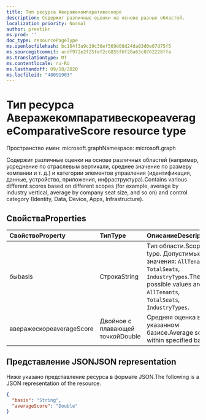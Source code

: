 ```yaml
---
title: Тип ресурса Аверажекомпаративескоре
description: Содержит различные оценки на основе разных областей.
localization_priority: Normal
author: preetikr
ms.prod: ''
doc_type: resourcePageType
ms.openlocfilehash: bc104f3a9c19c38ef569d08d24da83d0e07d75f5
ms.sourcegitcommit: acdf972e2f25fef2c6855f6f28a63c0762228ffa
ms.translationtype: MT
ms.contentlocale: ru-RU
ms.lasthandoff: 09/18/2020
ms.locfileid: "48091903"
---
```

#  <a name="averagecomparativescore-resource-type"></a><span data-ttu-id="c2e86-103">Тип ресурса Аверажекомпаративескоре</span><span class="sxs-lookup"><span data-stu-id="c2e86-103">averageComparativeScore resource type</span></span>

<span data-ttu-id="c2e86-104">Пространство имен: microsoft.graph</span><span class="sxs-lookup"><span data-stu-id="c2e86-104">Namespace: microsoft.graph</span></span>

<span data-ttu-id="c2e86-105">Содержит различные оценки на основе различных областей (например, усреднение по отраслевым вертикали, среднее значение по размеру компании и т. д.) и категории элементов управления (идентификация, данные, устройство, приложения, инфраструктура).</span><span class="sxs-lookup"><span data-stu-id="c2e86-105">Contains various different scores based on different scopes (for example, average by industry vertical, average by company seat size, and so on) and control category (Identity, Data, Device, Apps, Infrastructure).</span></span>

## <a name="properties"></a><span data-ttu-id="c2e86-106">Свойства</span><span class="sxs-lookup"><span data-stu-id="c2e86-106">Properties</span></span>

|<span data-ttu-id="c2e86-107">Свойство</span><span class="sxs-lookup"><span data-stu-id="c2e86-107">Property</span></span> |<span data-ttu-id="c2e86-108">Тип</span><span class="sxs-lookup"><span data-stu-id="c2e86-108">Type</span></span> |<span data-ttu-id="c2e86-109">Описание</span><span class="sxs-lookup"><span data-stu-id="c2e86-109">Description</span></span> |
|:--|:--|:--|
|<span data-ttu-id="c2e86-110">бы</span><span class="sxs-lookup"><span data-stu-id="c2e86-110">basis</span></span>|<span data-ttu-id="c2e86-111">Строка</span><span class="sxs-lookup"><span data-stu-id="c2e86-111">String</span></span>|<span data-ttu-id="c2e86-112">Тип области.</span><span class="sxs-lookup"><span data-stu-id="c2e86-112">Scope type.</span></span> <span data-ttu-id="c2e86-113">Допустимые значения: `AllTenants`, `TotalSeats`, `IndustryTypes`.</span><span class="sxs-lookup"><span data-stu-id="c2e86-113">The possible values are: `AllTenants`, `TotalSeats`, `IndustryTypes`.</span></span>|
|<span data-ttu-id="c2e86-114">аверажескоре</span><span class="sxs-lookup"><span data-stu-id="c2e86-114">averageScore</span></span>|<span data-ttu-id="c2e86-115">Двойное с плавающей точкой</span><span class="sxs-lookup"><span data-stu-id="c2e86-115">Double</span></span>|<span data-ttu-id="c2e86-116">Средняя оценка в указанном базисе.</span><span class="sxs-lookup"><span data-stu-id="c2e86-116">Average score within specified basis.</span></span>|

## <a name="json-representation"></a><span data-ttu-id="c2e86-117">Представление JSON</span><span class="sxs-lookup"><span data-stu-id="c2e86-117">JSON representation</span></span>

<span data-ttu-id="c2e86-118">Ниже указано представление ресурса в формате JSON.</span><span class="sxs-lookup"><span data-stu-id="c2e86-118">The following is a JSON representation of the resource.</span></span>

<!-- {
  "blockType": "resource",
  "optionalProperties": [

  ],
  "@odata.type": "microsoft.graph.averageComparativeScore"
}-->

```json
{
  "basis": "String",
  "averageScore": "Double"
}

```


<!-- {
  "type": "#page.annotation",
  "description": "averageComparativeScore resource",
  "keywords": "",
  "section": "documentation",
  "tocPath": ""
}-->

